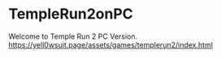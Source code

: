 # TempleRun2onPC
Welcome to Temple Run 2 PC Version. https://yell0wsuit.page/assets/games/templerun2/index.html
